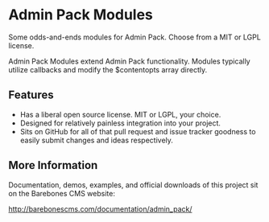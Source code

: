 Admin Pack Modules
==================

Some odds-and-ends modules for Admin Pack.  Choose from a MIT or LGPL license.

Admin Pack Modules extend Admin Pack functionality.  Modules typically utilize callbacks and modify the $contentopts array directly.

Features
--------

* Has a liberal open source license.  MIT or LGPL, your choice.
* Designed for relatively painless integration into your project.
* Sits on GitHub for all of that pull request and issue tracker goodness to easily submit changes and ideas respectively.

More Information
----------------

Documentation, demos, examples, and official downloads of this project sit on the Barebones CMS website:

http://barebonescms.com/documentation/admin_pack/
